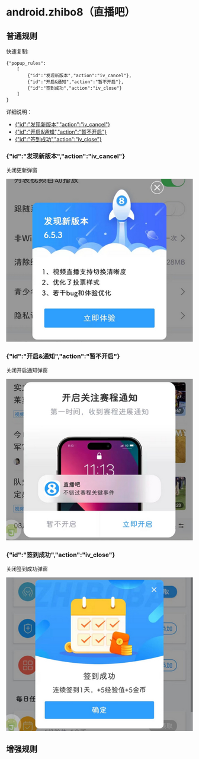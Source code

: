 # android.zhibo8（直播吧）

## 普通规则

快速复制:
```
{"popup_rules":
    [
        {"id":"发现新版本","action":"iv_cancel"},
        {"id":"开启&通知","action":"暂不开启"},
        {"id":"签到成功","action":"iv_close"}
    ]
}
```
详细说明：
- [{"id":"发现新版本","action":"iv_cancel"}](#id发现新版本actioniv_cancel)
- [{"id":"开启&通知","action":"暂不开启"}](#id开启通知action暂不开启)
- [{"id":"签到成功","action":"iv_close"}](#id签到成功actioniv_close)

### {"id":"发现新版本","action":"iv_cancel"}
关闭更新弹窗

![](./assets/更新弹窗.jpg)

### {"id":"开启&通知","action":"暂不开启"}
关闭开启通知弹窗

![](./assets/开启通知弹窗.jpg)

### {"id":"签到成功","action":"iv_close"}
关闭签到成功弹窗

![](./assets/签到成功弹窗.jpg)

## 增强规则
